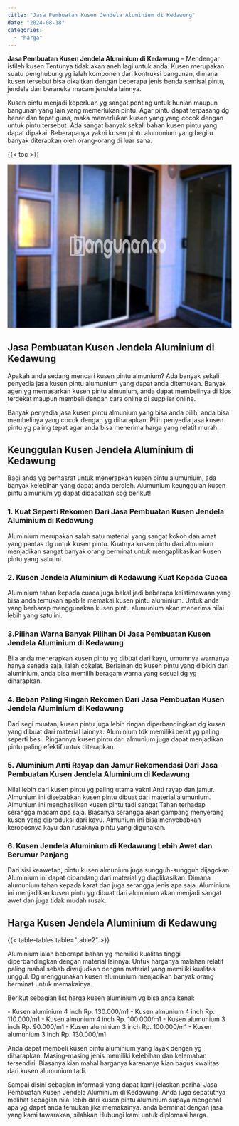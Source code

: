 ```yaml
---
title: "Jasa Pembuatan Kusen Jendela Aluminium di Kedawung"
date: "2024-08-18"
categories: 
  - "harga"
---
```


**Jasa Pembuatan Kusen Jendela Aluminium di Kedawung** – Mendengar istileh kusen Tentunya tidak akan aneh lagi untuk anda. Kusen merupakan suatu penghubung yg ialah komponen dari kontruksi bangunan, dimana kusen tersebut bisa dikaitkan dengan beberapa jenis benda semisal pintu, jendela dan beraneka macam jendela lainnya.

Kusen pintu menjadi keperluan yg sangat penting untuk hunian maupun bangunan yang lain yang memerlukan pintu. Agar pintu dapat terpasang dg benar dan tepat guna, maka memerlukan kusen yang yang cocok dengan untuk pintu tersebut. Ada sangat banyak sekali bahan kusen pintu yang dapat dipakai. Beberapanya yakni kusen pintu alumunium yang begitu banyak diterapkan oleh orang-orang di luar sana.

{{< toc >}}

![Jasa Pembuatan Kusen Jendela Aluminium di Kedawung](/images/harga-kusen-jendela-alumunium-14.png)

## Jasa Pembuatan Kusen Jendela Aluminium di Kedawung

Apakah anda sedang mencari kusen pintu almunium? Ada banyak sekali penyedia jasa kusen pintu alumunium yang dapat anda ditemukan. Banyak agen yg memasarkan kusen pintu almunium, anda dapat membelinya di kios terdekat maupun membeli dengan cara online di supplier online.

Banyak penyedia jasa kusen pintu almunium yang bisa anda pilih, anda bisa membelinya yang cocok dengan yg diharapkan. Pilih penyedia jasa kusen pintu yg paling tepat agar anda bisa menerima harga yang relatif murah.

## Keunggulan Kusen Jendela Aluminium di Kedawung

Bagi anda yg berhasrat untuk menerapkan kusen pintu alumunium, ada banyak kelebihan yang dapat anda peroleh. Alumunium keunggulan kusen pintu almunium yg dapat didapatkan sbg berikut!

### 1\. Kuat Seperti Rekomen Dari Jasa Pembuatan Kusen Jendela Aluminium di Kedawung

Aluminium merupakan salah satu material yang sangat kokoh dan amat yang pantas dg untuk kusen pintu. Kuatnya kusen pintu dari almunium menjadikan sangat banyak orang berminat untuk mengaplikasikan kusen pintu yang satu ini.

### 2\. Kusen Jendela Aluminium di Kedawung Kuat Kepada Cuaca

Aluminium tahan kepada cuaca juga bakal jadi beberapa keistimewaan yang bisa anda temukan apabila memakai kusen pintu aluminium. Untuk anda yang berharap menggunakan kusen pintu alumunium akan menerima nilai lebih yang satu ini.

### 3.Pilihan Warna Banyak Pilihan Di Jasa Pembuatan Kusen Jendela Aluminium di Kedawung

Bila anda menerapkan kusen pintu yg dibuat dari kayu, umumnya warnanya hanya senada saja, ialah cokelat. Berlainan dg kusen pintu yang dibikin dari aluminium, anda bisa memilih beragam warna yang sesuai dg yg diharapkan.

### 4\. Beban Paling Ringan Rekomen Dari Jasa Pembuatan Kusen Jendela Aluminium di Kedawung

Dari segi muatan, kusen pintu juga lebih ringan diperbandingkan dg kusen yang dibuat dari material lainnya. Aluminium tdk memiliki berat yg paling seperti besi. Ringannya kusen pintu dari almunium juga dapat menjadikan pintu paling efektif untuk diterapkan.

### 5\. Aluminium Anti Rayap dan Jamur Rekomendasi Dari Jasa Pembuatan Kusen Jendela Aluminium di Kedawung

Nilai lebih dari kusen pintu yg paling utama yakni Anti rayap dan jamur. Almunium ini disebabkan kusen pintu dibuat dari material alumunium. Almunium ini menghasilkan kusen pintu tadi sangat Tahan terhadap serangga macam apa saja. Biasanya serangga akan gampang menyerang kusen yang diproduksi dari kayu. Almunium ini bisa menyebabkan keroposnya kayu dan rusaknya pintu yang digunakan.

### 6\. Kusen Jendela Aluminium di Kedawung Lebih Awet dan Berumur Panjang

Dari sisi keawetan, pintu kusen almunium juga sungguh-sungguh dijagokan. Aluminium ini dapat dipandang dari material yg diaplikasikan. Dimana alumunium tahan kepada karat dan juga serangga jenis apa saja. Aluminium ini menjadikan kusen pintu yg dibuat dari aluminium akan menjadi sangat awet dan juga tidak mudah rusak.

## Harga Kusen Jendela Aluminium di Kedawung

{{< table-tables table="table2" >}}

Aluminium ialah beberapa bahan yg memiliki kualitas tinggi diperbandingkan dengan material lainnya. Untuk harganya malahan relatif paling mahal sebab diwujudkan dengan material yang memiliki kualitas unggul. Dg menggunakan kusen alumunium menjadikan banyak orang berminat untuk memakainya.

Berikut sebagian list harga kusen aluminium yg bisa anda kenal:

\- Kusen aluminium 4 inch Rp. 130.000/m1 - Kusen almunium 4 inch Rp. 110.000/m1 - Kusen almunium 4 inch Rp. 100.000/m1 - Kusen alumunium 3 inch Rp. 90.000/m1 - Kusen aluminium 3 inch Rp. 100.000/m1 - Kusen alumunium 3 inch Rp. 130.000/m1

Anda dapat membeli kusen pintu aluminium yang layak dengan yg diharapkan. Masing-masing jenis memiliki kelebihan dan kelemahan tersendiri. Biasanya kian mahal harganya karenanya kian bagus kwalitas dari kusen alumunium tadi.

Sampai disini sebagian informasi yang dapat kami jelaskan perihal Jasa Pembuatan Kusen Jendela Aluminium di Kedawung. Anda juga sepatutnya melihat sebagian nilai lebih dari kusen pintu aluminium supaya mengenal apa yg dapat anda temukan jika memakainya. anda berminat dengan jasa yang kami tawarakan, silahkan Hubungi kami untuk diplomasi harga.
